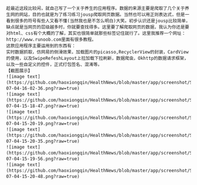 ﻿
    趁最近这段比较闲，就自己写了一个关于养生的应用程序。数据的来源主要是爬取了几个关于养生网的网站，目的也就是为了练习练习jousp爬取网页数据。当然也可以用正则表达式，但是一看到很多的符号有些人又看不懂(当然我也是不怎么明白)大笑。初步认识还是jousp比较简单，缺点就是当网页的层级越多时，你就要查找得多。这里要了解爬取网页的数据，我认为你还是要对html、css有个大概的了解，其实也很简单就那些标签记住就行了。这里我推荐一个网址：http://www.runoob.com里面有很多教程。
	这款应用程序主要运用到的东西有：
	实时数据抓取，仿网易的侧滑效果，加载图片的picasso,RecyclerView的封装，CardView的使用，以及SwipeRefeshLayout上拉加载下拉刷新，数据爬虫，Okhttp的数据请求框架，以及一些自定义的控件，正式打包签名、混淆等。
	【截图展示】
    ![image text](https://github.com/haoxiongqin/HealthNews/blob/master/app/screenshot/Screenshot_2017-07-04-16-02-36.png?raw=true)
    ![image text](https://github.com/haoxiongqin/HealthNews/blob/master/app/screenshot/Screenshot_2017-07-04-15-18-47.png?raw=true)
    ![image text](https://github.com/haoxiongqin/HealthNews/blob/master/app/screenshot/Screenshot_2017-07-04-15-20-19.png?raw=true)
    ![image text](https://github.com/haoxiongqin/HealthNews/blob/master/app/screenshot/Screenshot_2017-07-04-15-20-35.png?raw=true)
    ![image text](https://github.com/haoxiongqin/HealthNews/blob/master/app/screenshot/Screenshot_2017-07-04-15-19-56.png?raw=true)
    ![image text](https://github.com/haoxiongqin/HealthNews/blob/master/app/screenshot/Screenshot_2017-07-04-15-20-48.png?raw=true)



